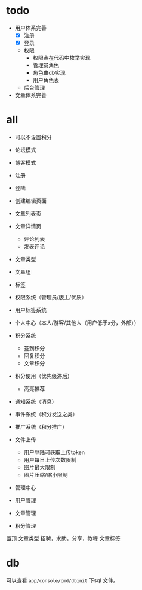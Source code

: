 
# todo 
- 用户体系完善
  - [X] 注册
  - [X] 登录
  - 权限
    - 权限点在代码中枚举实现
    - 管理员角色
    - 角色由db实现
    - 用户角色表
  - 后台管理
- 文章体系完善

#  all
- 可以不设置积分
- 论坛模式
- 博客模式
- 注册
- 登陆
- 创建编辑页面
- 文章列表页
- 文章详情页
    - 评论列表
    - 发表评论
- 文章类型
- 文章组
- 标签
- 权限系统（管理员/版主/优质）
- 用户标签系统
- 个人中心（本人/游客/其他人（用户低于x分，外部））
- 积分系统
    - 签到积分
    - 回复积分
    - 文章积分
- 积分使用（优先级滞后）
    - 高亮推荐
- 通知系统（消息）
- 事件系统（积分发送之类）
- 推广系统（积分推广）
- 文件上传
  - 用户登陆可获取上传token
  - 用户每日上传次数限制
  - 图片最大限制
  - 图片压缩/缩小限制

- 管理中心
- 用户管理
- 文章管理
- 积分管理

置顶
文章类型 招聘，求助，分享，教程
文章标签 

# db
可以查看 `app/console/cmd/dbinit` 下sql 文件。